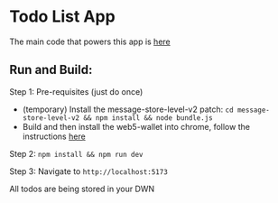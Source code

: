 # Todo List App <!-- omit from toc --> 

The main code that powers this app is [here](./src/App.vue)

## Run and Build:
Step 1: Pre-requisites (just do once)
- (temporary) Install the message-store-level-v2 patch: `cd message-store-level-v2 && npm install && node bundle.js`
- Build and then install the web5-wallet into chrome, follow the instructions [here](../web5-wallet/README.md)

Step 2: `npm install && npm run dev`

Step 3: Navigate to `http://localhost:5173` <br />

All todos are being stored in your DWN
